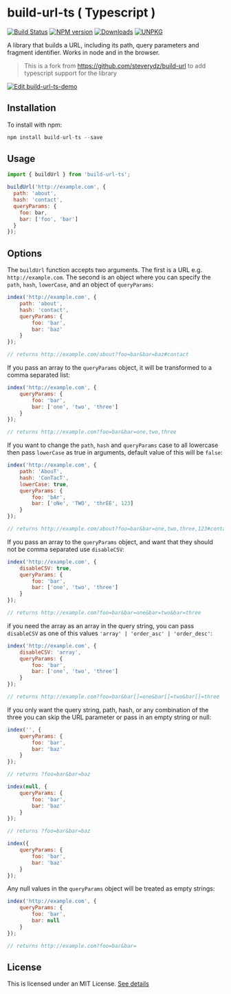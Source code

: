 # build-url-ts ( Typescript )
[![Build Status](https://github.com/meabed/build-url-ts/actions/workflows/ci.yml/badge.svg)](https://github.com/meabed/build-url-ts/actions/workflows/ci.yml)
[![NPM version](https://img.shields.io/npm/v/build-url-ts.svg)](https://www.npmjs.com/package/build-url-ts)
[![Downloads](https://img.shields.io/npm/dm/build-url-ts.svg)](https://www.npmjs.com/package/build-url-ts)
[![UNPKG](https://img.shields.io/badge/UNPKG-OK-179BD7.svg)](https://unpkg.com/browse/build-url-ts@latest/)

A library that builds a URL, including its path, query parameters and fragment identifier. Works in node and in the browser.

> This is a fork from https://github.com/steverydz/build-url to add typescript support for the library

[![Edit build-url-ts-demo](https://codesandbox.io/static/img/play-codesandbox.svg)](https://codesandbox.io/s/build-url-ts-demo-qer8y?fontsize=14&hidenavigation=1&theme=dark)

## Installation

To install with npm:

```javascript
npm install build-url-ts --save
```

## Usage

```javascript
import { buildUrl } from 'build-url-ts';

buildUrl('http://example.com', {
  path: 'about',
  hash: 'contact',
  queryParams: {
    foo: bar,
    bar: ['foo', 'bar']
  }
});
```

## Options

The `buildUrl` function accepts two arguments. The first is a URL e.g. `http://example.com`. The second is an object where you can specify the `path`, `hash`, `lowerCase`, and an object of `queryParams`:

```javascript
index('http://example.com', {
    path: 'about',
    hash: 'contact',
    queryParams: {
        foo: 'bar',
        bar: 'baz'
    }
});

// returns http://example.com/about?foo=bar&bar=baz#contact
```

If you pass an array to the `queryParams` object, it will be transformed to a comma separated list:

```javascript
index('http://example.com', {
    queryParams: {
        foo: 'bar',
        bar: ['one', 'two', 'three']
    }
});

// returns http://example.com?foo=bar&bar=one,two,three
```

If you want to change the `path`, `hash` and `queryParams` case to all lowercase then pass `lowerCase` as true in arguments, default value of this will be `false`:

```javascript
index('http://example.com', {
    path: 'AbouT',
    hash: 'ConTacT',
    lowerCase: true,
    queryParams: {
        foo: 'bAr',
        bar: ['oNe', 'TWO', 'thrEE', 123]
    }
});

// returns http://example.com/about?foo=bar&bar=one,two,three,123#contact
```

If you pass an array to the `queryParams` object, and want that they should not be comma separated use `disableCSV`:

```javascript
index('http://example.com', {
    disableCSV: true,
    queryParams: {
        foo: 'bar',
        bar: ['one', 'two', 'three']
    }
});

// returns http://example.com?foo=bar&bar=one&bar=two&bar=three
```

if you need the array as an array in the query string, you can pass `disableCSV` as one of this values `'array' | 'order_asc' | 'order_desc'`:
```javascript
index('http://example.com', {
    disableCSV: 'array',
    queryParams: {
        foo: 'bar',
        bar: ['one', 'two', 'three']
    }
});

// returns http://example.com?foo=bar&bar[]=one&bar[]=two&bar[]=three
```

If you only want the query string, path, hash, or any combination of the three you can skip the URL parameter or pass in an empty string or null:

```javascript
index('', {
    queryParams: {
        foo: 'bar',
        bar: 'baz'
    }
});

// returns ?foo=bar&bar=baz

index(null, {
    queryParams: {
        foo: 'bar',
        bar: 'baz'
    }
});

// returns ?foo=bar&bar=baz

index({
    queryParams: {
        foo: 'bar',
        bar: 'baz'
    }
});
```

Any null values in the `queryParams` object will be treated as empty strings:

```javascript
index('http://example.com', {
    queryParams: {
        foo: 'bar',
        bar: null
    }
});

// returns http://example.com?foo=bar&bar=
```

## License

This is licensed under an MIT License. [See details](LICENSE)
